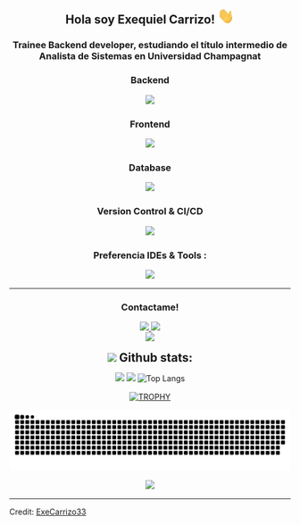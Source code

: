 <div align="center">
<h2> Hola soy Exequiel Carrizo! <img src="https://github.com/ABSphreak/ABSphreak/blob/master/gifs/Hi.gif" width="30px"></h2>
</div>
<h3 align="center">Trainee Backend developer, estudiando el título intermedio de Analista de Sistemas en Universidad Champagnat</h3>
<h3 align="center">Backend</h3>
<p align="center">
  <a href="https://skillicons.dev">
    <img src="https://skillicons.dev/icons?i=java,spring,hibernate,maven" />
  </a>
</p>
<h3 align="center">Frontend</h3>
<p align="center">
  <a href="https://skillicons.dev">
    <img src="https://skillicons.dev/icons?i=html,css,angular,ts,bootstrap,redux" />
  </a>
</p>
<h3 align="center">Database</h3>
<p align="center">
  <a href="https://skillicons.dev">
    <img src="https://skillicons.dev/icons?i=mysql,postgres,mongodb" />
  </a>
</p>
<h3 align="center">Version Control & CI/CD</h3>
<p align="center">
  <a href="https://skillicons.dev">
    <img src="https://skillicons.dev/icons?i=git,github" />
  </a>
</p>
<h3 align="center">Preferencia IDEs & Tools :</h3>
<p align="center">
  <a href="https://skillicons.dev">
    <img src="https://skillicons.dev/icons?i=vscode,idea,postman" />
  </a>
</p>

----

<h3 align="center">Contactame!</h3>
<p align="center">
  <a href="https://www.linkedin.com/in/exequiel-carrizo-531855220/">
    <img src="https://skillicons.dev/icons?i=instagram" />
  </a>
   <a href="https://twitter.com/CarrizoExequiel">
    <img src="https://skillicons.dev/icons?i=twitter" />
  </a>
  <br>
   <a href="https://www.instagram.com/_execarrizo/">
    <img src="https://skillicons.dev/icons?i=linkedin" />
  </a>
</p>
<div align="center">
<h2 align="center" style="margin: 5px 10px;"><img src = "https://github.com/7oSkaaa/7oSkaaa/blob/main/Images/Statistics.gif?raw=true" width = 30px>  </picture> Github stats:</h2> 

[![](https://github-readme-stats.vercel.app/api?username=ExeCarrizo33&show_icons=true&theme=tokyonight&hide_border=true&locale=en)](https://github.com/ExeCarrizo33)
[![](https://github-readme-streak-stats.herokuapp.com/?user=ExeCarrizo33&theme=material-palenight)](https://github.com/ExeCarrizo33)
![Top Langs](https://github-readme-stats.vercel.app/api/top-langs/?username=ExeCarrizo33&theme=tokyonight)

</div>
<div align=center>
  <a href="https://github.com/ryo-ma/github-profile-trophy" title="Go to Source">
      <img align="center" width=84% src="https://github-profile-trophy.vercel.app/?username=ExeCarrizo33&theme=radical&row=1&column=7&margin-h=15&margin-w=5&no-bg=true" alt="TROPHY" />
    </a>
</div>

<p align="center">
  <img  src="https://raw.githubusercontent.com/Elanza-48/Elanza-48/main/resources/img/github-contribution-grid-snake.svg"
    alt="example" />
</p>
<div align="center">


[![](https://visitcount.itsvg.in/api?id=ExeCarrizo33&label=Profile%20Views&color=7&icon=8&pretty=false)](https://visitcount.itsvg.in)

</div>

----
Credit: [ExeCarrizo33](https://github.com/ExeCarrizo33)
